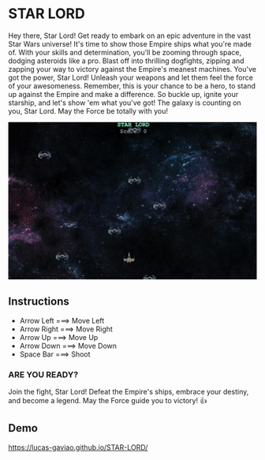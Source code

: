 # **STAR LORD**

Hey there, Star Lord! Get ready to embark on an epic adventure in the vast Star Wars universe! It's time to show those Empire ships what you're made of. With your skills and determination, you'll be zooming through space, dodging asteroids like a pro.
Blast off into thrilling dogfights, zipping and zapping your way to victory against the Empire's meanest machines. You've got the power, Star Lord! Unleash your weapons and let them feel the force of your awesomeness.
Remember, this is your chance to be a hero, to stand up against the Empire and make a difference. So buckle up, ignite your starship, and let's show 'em what you've got! The galaxy is counting on you, Star Lord. May the Force be totally with you!

![STAR LORD GAME PLAY!](/images/Screenshot%202023-05-26%20at%2010.05.08.png "star lord gameplay")

## **Instructions**

- Arrow Left ===> Move Left
- Arrow Right ===> Move Right
- Arrow Up ===> Move Up
- Arrow Down ===> Move Down
- Space Bar ===> Shoot

### **ARE YOU READY?**

Join the fight, Star Lord! Defeat the Empire's ships, embrace your destiny, and become a legend. May the Force guide you to victory! :+1:

## **Demo**

https://lucas-gaviao.github.io/STAR-LORD/
